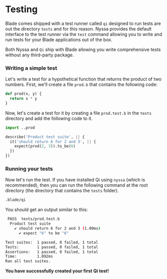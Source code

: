 # Testing

Blade comes shipped with a test runner called `qi` designed to run tests are out the directory `tests` and for this reason. Nyssa provides the default interface to the test runner via the `test` command allowing you to write and run tests for your Blade applications out of the box.

Both Nyssa and `Qi` ship with Blade allowing you write comprehensive tests without any third-party package.

### Writing a simple test

Let's write a test for a hypothetical function that returns the product of two numbers. First, we'll create a file `prod.b` that contains the following code:

```py
def prod(x, y) {
  return x * y
}
```

Now, let's create a test for it by creating a file `prod.test.b` in the `tests` directory and add the following code to it.

```py
import ..prod

describe('Product test suite', || {
  it('should return 6 for 2 and 3', || {
    expect(prod(2, 3)).to_be(6)
  })
})
```

### Running your tests

Now let's run the test. If you have installed Qi using `nyssa` (which is recommended), then you can run the following command at the root directory (the directory that contains the `tests` folder).

```sh
.blade/qi
```

You should get an output similar to this:

```sh
 PASS  tests/prod.test.b
  Product test suite
    ✔ should return 6 for 2 and 3 (1.09ms)
      ✔ expect "6" to be "6"

Test suites:  1 passed, 0 failed, 1 total
Tests:        1 passed, 0 failed, 1 total
Assertions:   1 passed, 0 failed, 1 total
Time:         1.092ms
Ran all test suites.
```

**You have successfully created your first Qi test!**
